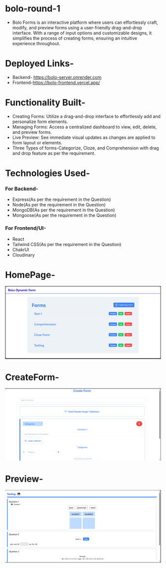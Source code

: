 # bolo-round-1

* Bolo Forms is an interactive platform where users can effortlessly craft, modify, and preview forms using a user-friendly drag-and-drop interface. With a range of input options and customizable designs, it simplifies the process of creating forms, ensuring an intuitive experience throughout.

# Deployed Links-
* Backend- https://bolo-server.onrender.com
* Frontend-https://bolo-frontend.vercel.app/

# Functionality Built-
* Creating Forms: Utilize a drag-and-drop interface to effortlessly add and personalize form elements.
* Managing Forms: Access a centralized dashboard to view, edit, delete, and preview forms.
* Live Preview: See immediate visual updates as changes are applied to form layout or elements.
* Three Types of forms-Categorize, Cloze, and Comprehension with drag and drop feature as per the requirement.

# Technologies Used-

### For Backend-

* Express(As per the requirement in the Question)
* Node(As per the requirement in the Question)
* MongoDB(As per the requirement in the Question)
* Mongoose(As per the requirement in the Question)

### For Frontend/UI-

* React
* Tailwind CSS(As per the requirement in the Question)
* ChakrUI
* Cloudinary

# HomePage-

![Alt text](Frontend/src/Assets/Home.png)

# CreateForm-

![Alt text](Frontend/src/Assets/CreateForm.png)

# Preview-

![Alt text](Frontend/src/Assets/Preview.png)


